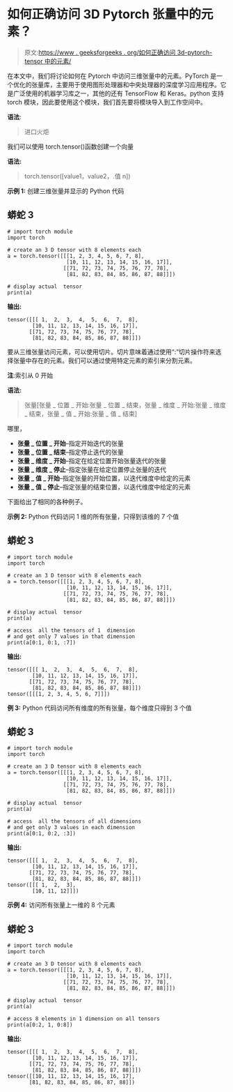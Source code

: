 # 如何正确访问 3D Pytorch 张量中的元素？

> 原文:[https://www . geeksforgeeks . org/如何正确访问 3d-pytorch-tensor 中的元素/](https://www.geeksforgeeks.org/how-to-correctly-access-elements-in-a-3d-pytorch-tensor/)

在本文中，我们将讨论如何在 Pytorch 中访问三维张量中的元素。PyTorch 是一个优化的张量库，主要用于使用图形处理器和中央处理器的深度学习应用程序。它是广泛使用的机器学习库之一，其他的还有 TensorFlow 和 Keras。python 支持 torch 模块，因此要使用这个模块，我们首先要将模块导入到工作空间中。

**语法**:

> 进口火炬

我们可以使用 torch.tensor()函数创建一个向量

**语法:**

> torch.tensor([value1，value2，.值 n])

**示例 1:** 创建三维张量并显示的 Python 代码

## 蟒蛇 3

```
# import torch module
import torch

# create an 3 D tensor with 8 elements each
a = torch.tensor([[[1, 2, 3, 4, 5, 6, 7, 8],
                   [10, 11, 12, 13, 14, 15, 16, 17]],
                  [[71, 72, 73, 74, 75, 76, 77, 78],
                   [81, 82, 83, 84, 85, 86, 87, 88]]])

# display actual  tensor
print(a)
```

**输出:**

```
tensor([[[ 1,  2,  3,  4,  5,  6,  7,  8],
        [10, 11, 12, 13, 14, 15, 16, 17]],
       [[71, 72, 73, 74, 75, 76, 77, 78],
        [81, 82, 83, 84, 85, 86, 87, 88]]])
```

要从三维张量访问元素，可以使用切片。切片意味着通过使用“:”切片操作符来选择张量中存在的元素。我们可以通过使用特定元素的索引来分割元素。

**注**:索引从 0 开始

**语法:**

> 张量[张量 _ 位置 _ 开始:张量 _ 位置 _ 结束，张量 _ 维度 _ 开始:张量 _ 维度 _ 结束，张量 _ 值 _ 开始:张量 _ 值 _ 结束]

哪里，

*   **张量 _ 位置 _ 开始**–指定开始迭代的张量
*   **张量 _ 位置 _ 结束**–指定停止迭代的张量
*   **张量 _ 维度 _ 开始**–指定在给定位置开始张量迭代的张量
*   **张量 _ 维度 _ 停止**–指定张量在给定位置停止张量的迭代
*   **张量 _ 值 _ 开始**–指定张量的开始位置，以迭代维度中给定的元素
*   **张量 _ 值 _ 停止**–指定张量的结束位置，以迭代维度中给定的元素

下面给出了相同的各种例子。

**示例 2:** Python 代码访问 1 维的所有张量，只得到该维的 7 个值

## 蟒蛇 3

```
# import torch module
import torch

# create an 3 D tensor with 8 elements each
a = torch.tensor([[[1, 2, 3, 4, 5, 6, 7, 8], 
                   [10, 11, 12, 13, 14, 15, 16, 17]], 
                  [[71, 72, 73, 74, 75, 76, 77, 78], 
                   [81, 82, 83, 84, 85, 86, 87, 88]]])

# display actual  tensor
print(a)

# access  all the tensors of 1  dimension 
# and get only 7 values in that dimension
print(a[0:1, 0:1, :7])
```

**输出:**

```
tensor([[[ 1,  2,  3,  4,  5,  6,  7,  8],
        [10, 11, 12, 13, 14, 15, 16, 17]],
       [[71, 72, 73, 74, 75, 76, 77, 78],
        [81, 82, 83, 84, 85, 86, 87, 88]]])
tensor([[[1, 2, 3, 4, 5, 6, 7]]])
```

**例 3:** Python 代码访问所有维度的所有张量，每个维度只得到 3 个值

## 蟒蛇 3

```
# import torch module
import torch

# create an 3 D tensor with 8 elements each
a = torch.tensor([[[1, 2, 3, 4, 5, 6, 7, 8],
                   [10, 11, 12, 13, 14, 15, 16, 17]], 
                  [[71, 72, 73, 74, 75, 76, 77, 78], 
                   [81, 82, 83, 84, 85, 86, 87, 88]]])

# display actual  tensor
print(a)

# access  all the tensors of all dimensions
# and get only 3 values in each dimension
print(a[0:1, 0:2, :3])
```

**输出:**

```
tensor([[[ 1,  2,  3,  4,  5,  6,  7,  8],
        [10, 11, 12, 13, 14, 15, 16, 17]],
       [[71, 72, 73, 74, 75, 76, 77, 78],
        [81, 82, 83, 84, 85, 86, 87, 88]]])
tensor([[[ 1,  2,  3],
        [10, 11, 12]]])
```

**示例 4:** 访问所有张量上一维的 8 个元素

## 蟒蛇 3

```
# import torch module
import torch

# create an 3 D tensor with 8 elements each
a = torch.tensor([[[1, 2, 3, 4, 5, 6, 7, 8], 
                   [10, 11, 12, 13, 14, 15, 16, 17]], 
                  [[71, 72, 73, 74, 75, 76, 77, 78], 
                   [81, 82, 83, 84, 85, 86, 87, 88]]])

# display actual  tensor
print(a)

# access 8 elements in 1 dimension on all tensors
print(a[0:2, 1, 0:8])
```

**输出:**

```
tensor([[[ 1,  2,  3,  4,  5,  6,  7,  8],
        [10, 11, 12, 13, 14, 15, 16, 17]],
       [[71, 72, 73, 74, 75, 76, 77, 78],
        [81, 82, 83, 84, 85, 86, 87, 88]]])
tensor([[10, 11, 12, 13, 14, 15, 16, 17],
       [81, 82, 83, 84, 85, 86, 87, 88]])
```